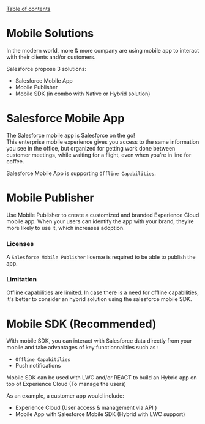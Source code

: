 [Table of contents](../Documentation.md)
# Mobile Solutions
In the modern world, more & more company are using mobile app to interact with their clients and/or customers.

Salesforce propose 3 solutions:
- Salesforce Mobile App
- Mobile Publisher
- Mobile SDK (in combo with Native or Hybrid solution)

# Salesforce Mobile App
The Salesforce mobile app is Salesforce on the go!\
This enterprise mobile experience gives you access to the same information you see in the office, but organized for getting work done between customer meetings, while waiting for a flight, even when you’re in line for coffee.

Salesforce Mobile App is supporting `Offline Capabilities`.

# Mobile Publisher

Use Mobile Publisher to create a customized and branded Experience Cloud mobile app. When your users can identify the app with your brand, they’re more likely to use it, which increases adoption.

### Licenses
A `Salesforce Mobile Publisher` license is required to be able to publish the app.

### Limitation
Offline capabilities are limited. In case there is a need for offline capabilities, it's better to consider an hybrid solution using the salesforce mobile SDK.

# Mobile SDK (Recommended)

With mobile SDK, you can interact with Salesforce data directly from your mobile and take advantages of key functionnalities such as : 
- `Offline Capabitilies`
- Push notifications

Mobile SDK can be used with LWC and/or REACT to build an Hybrid app on top of Experience Cloud (To manage the users)

As an example, a customer app would include:
- Experience Cloud (User access & management via API )
- Mobile App with Salesforce Mobile SDK (Hybrid with LWC support)